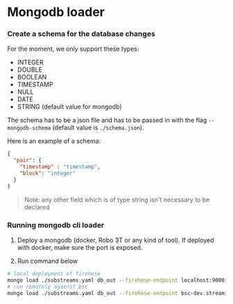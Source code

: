 # Mongodb loader

### Create a schema for the database changes
For the moment, we only support these types:
- INTEGER
- DOUBLE
- BOOLEAN
- TIMESTAMP
- NULL
- DATE
- STRING (default value for mongodb)

The schema has to be a json file and has to be passed in with the flag `--mongodb-schema` (default value is `./schema.json`).

Here is an example of a schema:
```json
{
  "pair": {
    "timestamp" : "timestamp",
    "block": "integer"
  }
}
```

> Note: any other field which is of type string isn't necessary to be declared 

### Running mongodb cli loader
1. Deploy a mongodb (docker, Robo 3T or any kind of tool). If deployed with docker, make sure the port is exposed.

2. Run command below
```bash
# local deployment of firehose
mongo load ./substreams.yaml db_out --firehose-endpoint localhost:9000 -p -s 6810706 -t 6810806 
# run remotely against bsc
mongo load ./substreams.yaml db_out --firehose-endpoint bsc-dev.streamingfast.io -s 6810706 -t 6810806 
```
